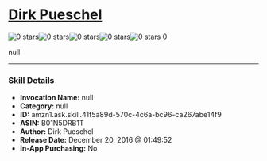 # [Dirk Pueschel](http://alexa.amazon.com/#skills/amzn1.ask.skill.41f5a89d-570c-4c6a-bc96-ca267abe14f9)
![0 stars](../../images/ic_star_border_black_18dp_1x.png)![0 stars](../../images/ic_star_border_black_18dp_1x.png)![0 stars](../../images/ic_star_border_black_18dp_1x.png)![0 stars](../../images/ic_star_border_black_18dp_1x.png)![0 stars](../../images/ic_star_border_black_18dp_1x.png) 0

null

***

### Skill Details

* **Invocation Name:** null
* **Category:** null
* **ID:** amzn1.ask.skill.41f5a89d-570c-4c6a-bc96-ca267abe14f9
* **ASIN:** B01N5DRB1T
* **Author:** Dirk Pueschel
* **Release Date:** December 20, 2016 @ 01:49:52
* **In-App Purchasing:** No
